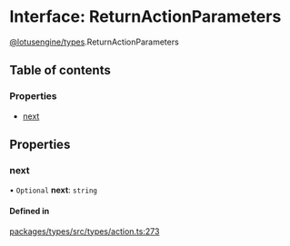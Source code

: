 # Interface: ReturnActionParameters

[@lotusengine/types](../wiki/@lotusengine.types).ReturnActionParameters

## Table of contents

### Properties

- [next](../wiki/@lotusengine.types.ReturnActionParameters#next)

## Properties

### next

• `Optional` **next**: `string`

#### Defined in

[packages/types/src/types/action.ts:273](https://github.com/lotusengine/sdk/blob/fdb90a3/packages/types/src/types/action.ts#L273)
